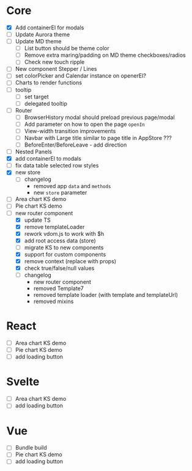 # Core

- [x] Add containerEl for modals
- [ ] Update Aurora theme
- [ ] Update MD theme
  - [ ] List button should be theme color
  - [ ] Remove extra maring/padding on MD theme checkboxes/radios
  - [ ] Check new touch ripple
- [ ] New component Stepper / Lines
- [ ] set colorPicker and Calendar instance on openerEl?
- [ ] Charts to render functions
- [ ] tooltip
  - [ ] set target
  - [ ] delegated tooltip
- [ ] Router
  - [ ] BrowserHistory modal should preload previous page/modal
  - [ ] Add parameter on how to open the page `openIn`
  - [ ] View-width transition improvements
  - [ ] Navbar with Large title similar to page title in AppStore ???
  - [ ] BeforeEnter/BeforeLeave - add direction
- [ ] Nested Panels
- [x] add containerEl to modals
- [ ] fix data table selected row styles
- [x] new store
  - [ ] changelog
    - removed app `data` and `methods`
    - new `store` parameter
- [ ] Area chart KS demo
- [ ] Pie chart KS demo
- [ ] new router component
  - [x] update TS
  - [x] remove templateLoader
  - [x] rework vdom.js to work with \$h
  - [x] add root access data (store)
  - [ ] migrate KS to new components
  - [x] support for custom components
  - [x] remove context (replace with props)
  - [x] check true/false/null values
  - [ ] changelog
    - new router component
    - removed Template7
    - removed template loader (with template and templateUrl)
    - removed mixins

# React

- [ ] Area chart KS demo
- [ ] Pie chart KS demo
- [ ] add loading button

# Svelte

- [ ] Area chart KS demo
- [ ] add loading button

# Vue

- [ ] Bundle build
- [ ] Pie chart KS demo
- [ ] add loading button
